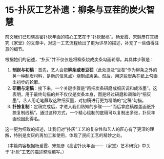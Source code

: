 # 15-扑灰工艺补遗：柳条与豆茬的炭火智慧

前文我们已知晓高密扑灰年画的核心工艺在于“扑灰起稿”。杨爱霞、宋魁彦在其研究《家堂》的文章中，对这一工艺流程给出了更为详尽的描述，补充了一些值得注意的细节。

根据她们的记述，“扑灰”并不仅仅是将柳条烧成炭条勾画轮廓。其具体步骤是：

1.  **制炭与初稿**：首先，艺人会把**柳条或者豆茬**（此处提及“豆茬”作为柳条之外的另一种制炭材料，是新的信息点）烧制成炭条。然后，用这些炭条在纸上勾画出初步的轮廓。
2.  **研磨与定稿**：接下来，一个关键步骤是“再把炭条研磨成细灰调和成浓墨”。这表明，用于最终勾描的并不仅仅是炭条本身，而是经过研磨和调和的“细灰墨”。艺人用毛笔蘸取这种细灰墨，对初稿进行更为精确的“定稿”勾描。
3.  **扑捺复制**：定稿完成后，才进入我们熟知的步骤——“而后拿底稿覆盖画纸扑捺复制线稿”。通过这种方式，一个精心绘制的底稿可以复制出多张，扑灰年画也因此得名。

这一更为细致的描述，让我们对“扑灰”工艺的复杂性和艺人的匠心有了更深的理解，特别是炭灰的再加工和使用，体现了民间工艺的精妙之处。

（本篇内容根据杨爱霞、宋魁彦《高密扑灰年画——〈家堂〉艺术研究》中关于“扑灰”工艺的描述整理编写。）